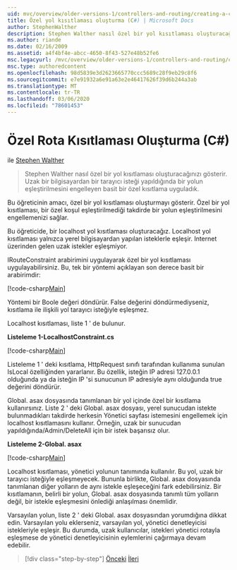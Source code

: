```yaml
---
uid: mvc/overview/older-versions-1/controllers-and-routing/creating-a-custom-route-constraint-cs
title: Özel yol kısıtlaması oluşturma (C#) | Microsoft Docs
author: StephenWalther
description: Stephen Walther nasıl özel bir yol kısıtlaması oluşturacağınızı gösterir. Bir yolun w ile eşleştirilmesini engelleyen basit bir özel kısıtlama uyguladık...
ms.author: riande
ms.date: 02/16/2009
ms.assetid: a4f4bf4e-abcc-4650-8f43-527e48b52fe6
msc.legacyurl: /mvc/overview/older-versions-1/controllers-and-routing/creating-a-custom-route-constraint-cs
msc.type: authoredcontent
ms.openlocfilehash: 98d5839e3d2623665770ccc5689c28f9eb29c8f6
ms.sourcegitcommit: e7e91932a6e91a63e2e46417626f39d6b244a3ab
ms.translationtype: MT
ms.contentlocale: tr-TR
ms.lasthandoff: 03/06/2020
ms.locfileid: "78601453"
---
```

# <a name="creating-a-custom-route-constraint-c"></a>Özel Rota Kısıtlaması Oluşturma (C#)

ile [Stephen Walther](https://github.com/StephenWalther)

> Stephen Walther nasıl özel bir yol kısıtlaması oluşturacağınızı gösterir. Uzak bir bilgisayardan bir tarayıcı isteği yapıldığında bir yolun eşleştirilmesini engelleyen basit bir özel kısıtlama uyguladık.

Bu öğreticinin amacı, özel bir yol kısıtlaması oluşturmayı gösterir. Özel bir yol kısıtlaması, bir özel koşul eşleştirilmediği takdirde bir yolun eşleştirilmesini engellemenizi sağlar.

Bu öğreticide, bir localhost yol kısıtlaması oluşturacağız. Localhost yol kısıtlaması yalnızca yerel bilgisayardan yapılan isteklerle eşleşir. Internet üzerinden gelen uzak istekler eşleşmiyor.

IRouteConstraint arabirimini uygulayarak özel bir yol kısıtlaması uygulayabilirsiniz. Bu, tek bir yöntemi açıklayan son derece basit bir arabirimdir:

[!code-csharp[Main](creating-a-custom-route-constraint-cs/samples/sample1.cs)]

Yöntemi bir Boole değeri döndürür. False değerini döndürmediyseniz, kısıtlama ile ilişkili yol tarayıcı isteğiyle eşleşmez.

Localhost kısıtlaması, liste 1 ' de bulunur.

**Listeleme 1-LocalhostConstraint.cs**

[!code-csharp[Main](creating-a-custom-route-constraint-cs/samples/sample2.cs)]

Listeleme 1 ' deki kısıtlama, HttpRequest sınıfı tarafından kullanıma sunulan IsLocal özelliğinden yararlanır. Bu özellik, isteğin IP adresi 127.0.0.1 olduğunda ya da isteğin IP 'si sunucunun IP adresiyle aynı olduğunda true değerini döndürür.

Global. asax dosyasında tanımlanan bir yol içinde özel bir kısıtlama kullanırsınız. Liste 2 ' deki Global. asax dosyası, yerel sunucudan istekte bulunmadıkları takdirde herkesin Yönetici sayfası istemesini engellemek için localhost kısıtlamasını kullanır. Örneğin, uzak bir sunucudan yapıldığında/Admin/DeleteAll için bir istek başarısız olur.

**Listeleme 2-Global. asax**

[!code-csharp[Main](creating-a-custom-route-constraint-cs/samples/sample3.cs)]

Localhost kısıtlaması, yönetici yolunun tanımında kullanılır. Bu yol, uzak bir tarayıcı isteğiyle eşleşmeyecek. Bununla birlikte, Global. asax dosyasında tanımlanan diğer yolların de aynı istekle eşleşeceğini fark edebilirsiniz. Bir kısıtlamanın, belirli bir yolun, Global. asax dosyasında tanımlı tüm yolların değil, bir istekle eşleşmesini önlediği anlaşılması önemlidir.

Varsayılan yolun, liste 2 ' deki Global. asax dosyasından yorumdığına dikkat edin. Varsayılan yolu eklerseniz, varsayılan yol, yönetici denetleyicisi istekleriyle eşleşir. Bu durumda, uzak kullanıcılar, istekleri yönetici rotayla eşleşmese de yönetici denetleyicisinin eylemlerini çağırmaya devam edebilir.

> [!div class="step-by-step"]
> [Önceki](creating-a-route-constraint-cs.md)
> [İleri](asp-net-mvc-controller-overview-vb.md)
